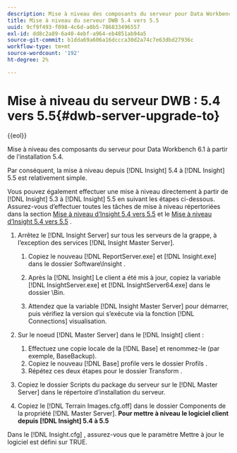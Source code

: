 ```yaml
---
description: Mise à niveau des composants du serveur pour Data Workbench 6.1 à partir de l’installation 5.4.
title: Mise à niveau du serveur DWB 5.4 vers 5.5
uuid: 9cf9f493-f098-4c6d-a8b5-786833496557
exl-id: dd8c2a89-6a40-4ebf-a964-eb4851ab94a5
source-git-commit: b1dda69a606a16dccca30d2a74c7e63dbd27936c
workflow-type: tm+mt
source-wordcount: '192'
ht-degree: 2%

---
```


# Mise à niveau du serveur DWB : 5.4 vers 5.5{#dwb-server-upgrade-to}

{{eol}}

Mise à niveau des composants du serveur pour Data Workbench 6.1 à partir de l’installation 5.4.

Par conséquent, la mise à niveau depuis [!DNL Insight] 5.4 à [!DNL Insight] 5.5 est relativement simple.

Vous pouvez également effectuer une mise à niveau directement à partir de [!DNL Insight] 5.3 à [!DNL Insight] 5.5 en suivant les étapes ci-dessous. Assurez-vous d’effectuer toutes les tâches de mise à niveau répertoriées dans la section [Mise à niveau d’Insight 5.4 vers 5.5](../../../../home/c-inst-svr/c-upgrd-uninst-sftwr/c-upgrd-sftwr/t-upgrd-to-5.5.md#task-b581e47952e941158d52db3e68f076b9) et le [Mise à niveau d’Insight 5.4 vers 5.5](../../../../home/c-inst-svr/c-upgrd-uninst-sftwr/c-upgrd-sftwr/t-upgrd-to-5.5.md#task-b581e47952e941158d52db3e68f076b9) .

1. Arrêtez le [!DNL Insight Server] sur tous les serveurs de la grappe, à l’exception des services [!DNL Insight Master Server].

   1. Copiez le nouveau [!DNL ReportServer.exe] et [!DNL Insight.exe] dans le dossier Software\Insight .

   1. Après la [!DNL Insight] Le client a été mis à jour, copiez la variable [!DNL InsightServer.exe] et [!DNL InsightServer64.exe] dans le dossier \Bin.

   1. Attendez que la variable [!DNL Insight Master Server] pour démarrer, puis vérifiez la version qui s’exécute via la fonction [!DNL Connections] visualisation.

1. Sur le noeud [!DNL Master Server] dans le [!DNL Insight] client :

   1. Effectuez une copie locale de la [!DNL Base] et renommez-le (par exemple, BaseBackup).
   1. Copiez le nouveau [!DNL Base] profile vers le dossier Profils .
   1. Répétez ces deux étapes pour le dossier Transform .

1. Copiez le dossier Scripts du package du serveur sur le [!DNL Master Server] dans le répertoire d’installation du serveur.
1. Copiez le [!DNL Terrain Images.cfg.off] dans le dossier Components de la propriété [!DNL Master Server].
   **Pour mettre à niveau le logiciel client depuis [!DNL Insight] 5.4 à 5.5**

Dans le [!DNL Insight.cfg] , assurez-vous que le paramètre Mettre à jour le logiciel est défini sur TRUE.
